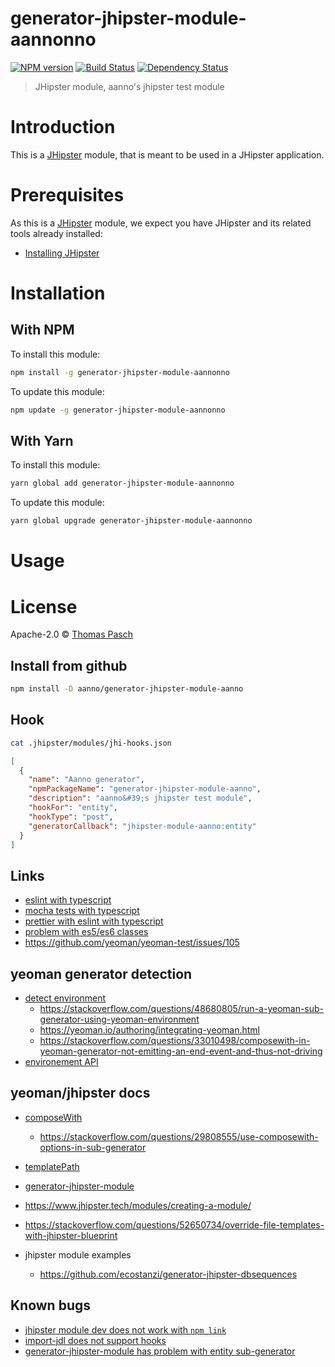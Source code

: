 # generator-jhipster-module-aannonno

[![NPM version][npm-image]][npm-url] [![Build Status][github-actions-image]][github-actions-url] [![Dependency Status][daviddm-image]][daviddm-url]

> JHipster module, aanno&#39;s jhipster test module

# Introduction

This is a [JHipster](https://www.jhipster.tech/) module, that is meant to be used in a JHipster application.

# Prerequisites

As this is a [JHipster](https://www.jhipster.tech/) module, we expect you have JHipster and its related tools already installed:

- [Installing JHipster](https://www.jhipster.tech/installation/)

# Installation

## With NPM

To install this module:

```bash
npm install -g generator-jhipster-module-aannonno
```

To update this module:

```bash
npm update -g generator-jhipster-module-aannonno
```

## With Yarn

To install this module:

```bash
yarn global add generator-jhipster-module-aannonno
```

To update this module:

```bash
yarn global upgrade generator-jhipster-module-aannonno
```

# Usage

# License

Apache-2.0 © [Thomas Pasch]()

[npm-image]: https://img.shields.io/npm/v/generator-jhipster-module-aannonno.svg
[npm-url]: https://npmjs.org/package/generator-jhipster-module-aannonno
[github-actions-image]: https://github.com/aanno/generator-jhipster-module-aannonno/workflows/Build/badge.svg
[github-actions-url]: https://github.com/aanno/generator-jhipster-module-aannonno/actions
[daviddm-image]: https://david-dm.org/aanno/generator-jhipster-module-aannonno.svg?theme=shields.io
[daviddm-url]: https://david-dm.org/aanno/generator-jhipster-module-aannonno

## Install from github

```bash
npm install -D aanno/generator-jhipster-module-aanno
```

## Hook

```bash
cat .jhipster/modules/jhi-hooks.json
```

```json
[
  {
    "name": "Aanno generator",
    "npmPackageName": "generator-jhipster-module-aanno",
    "description": "aanno&#39;s jhipster test module",
    "hookFor": "entity",
    "hookType": "post",
    "generatorCallback": "jhipster-module-aanno:entity"
  }
]
```

## Links

- [eslint with typescript](https://github.com/typescript-eslint/typescript-eslint/blob/master/docs/getting-started/linting/README.md)
- [mocha tests with typescript](https://journal.artfuldev.com/unit-testing-node-applications-with-typescript-using-mocha-and-chai-384ef05f32b2)
- [prettier with eslint with typescript](https://www.robertcooper.me/using-eslint-and-prettier-in-a-typescript-project/)
- [problem with es5/es6 classes](https://stackoverflow.com/questions/51860043/javascript-es6-typeerror-class-constructor-client-cannot-be-invoked-without-ne)
- https://github.com/yeoman/yeoman-test/issues/105

## yeoman generator detection

- [detect environment](https://github.com/yeoman/environment)
  - https://stackoverflow.com/questions/48680805/run-a-yeoman-sub-generator-using-yeoman-environment
  - https://yeoman.io/authoring/integrating-yeoman.html
  - https://stackoverflow.com/questions/33010498/composewith-in-yeoman-generator-not-emitting-an-end-event-and-thus-not-driving
- [environement API](https://yeoman.github.io/environment/Environment.html)

## yeoman/jhipster docs

- [composeWith](https://yeoman.io/authoring/composability.html)
  - https://stackoverflow.com/questions/29808555/use-composewith-options-in-sub-generator
- [templatePath](https://yeoman.io/authoring/file-system.html)
- [generator-jhipster-module](https://github.com/jhipster/generator-jhipster-module)
- https://www.jhipster.tech/modules/creating-a-module/
- https://stackoverflow.com/questions/52650734/override-file-templates-with-jhipster-blueprint
- jhipster module examples

  - https://github.com/ecostanzi/generator-jhipster-dbsequences

## Known bugs

- [jhipster module dev does not work with `npm link`](https://github.com/jhipster/generator-jhipster/issues/11747)
- [import-jdl does not support hooks](https://stackoverflow.com/questions/45565899/jhipster-module-hooks-error)
- [generator-jhipster-module has problem with entity sub-generator](https://github.com/jhipster/generator-jhipster-module/issues/104)
